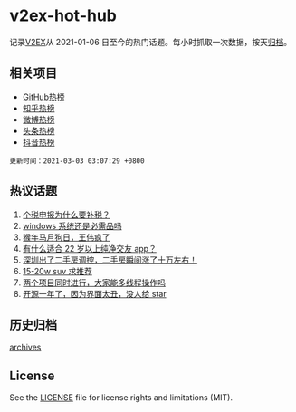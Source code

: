 # v2ex-hot-hub

 记录[V2EX](https://www.v2ex.com/)从 2021-01-06 日至今的热门话题。每小时抓取一次数据，按天[归档](archives)。
 
 ## 相关项目

- [GitHub热榜](https://github.com/lonnyzhang423/github-hot-hub)
- [知乎热榜](https://github.com/lonnyzhang423/zhihu-hot-hub)
- [微博热榜](https://github.com/lonnyzhang423/weibo-hot-hub)
- [头条热榜](https://github.com/lonnyzhang423/toutiao-hot-hub)
- [抖音热榜](https://github.com/lonnyzhang423/douyin-hot-hub)


 `更新时间：2021-03-03 03:07:29 +0800`

## 热议话题

1. [个税申报为什么要补税？](https://www.v2ex.com/t/757538)
1. [windows 系统还是必需品吗](https://www.v2ex.com/t/757626)
1. [猴年马月狗日，王伟疯了](https://www.v2ex.com/t/757489)
1. [有什么适合 22 岁以上纯净交友 app？](https://www.v2ex.com/t/757758)
1. [深圳出了二手房调控，二手房瞬间涨了十万左右！](https://www.v2ex.com/t/757699)
1. [15-20w suv 求推荐](https://www.v2ex.com/t/757499)
1. [两个项目同时进行，大家能多线程操作吗](https://www.v2ex.com/t/757543)
1. [开源一年了，因为界面太丑，没人给 star](https://www.v2ex.com/t/757516)

## 历史归档

[archives](archives)

## License

See the [LICENSE](LICENSE) file for license rights and limitations (MIT).
